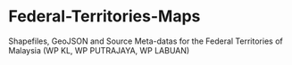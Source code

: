 # Federal-Territories-Maps
Shapefiles, GeoJSON and Source Meta-datas for the Federal Territories of Malaysia (WP KL, WP PUTRAJAYA, WP LABUAN) 
